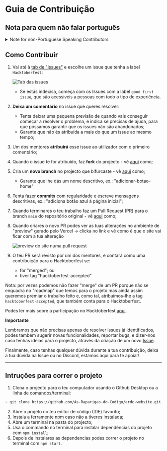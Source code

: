 # Guia de Contribuição

## Nota para quem não falar português

<details>
  <summary>Note for non-Portuguese Speaking Contributors</summary>

This project was made open source in order to encourage contributions from Portuguese students enrolled in the "[As Raparigas do Código](https://raparigasdocodigo.pt/)" project and, as such, will be mostly written in Portuguese.

However, if you'd like to contribute, we will accept PRs in English.

Thank you!

</details>

## Como Contribuir

1. Vai até à [tab de "Issues"](https://github.com/As-Raparigas-do-Codigo/ardc-website/issues) e escolhe um issue que tenha a label `Hacktoberfest`:

   ![Tab das issues](https://github.com/As-Raparigas-do-Codigo/ardc-website/assets/11148726/5a89b985-3f4d-434f-8840-21dc7ae91770)

   - Se estás indecisa, começa com os Issues com a label `good first issue`, que são acessíveis a pessoas com todo o tipo de experiência.

2. **Deixa um comentário** no issue que queres resolver:
   - Tenta deixar uma pequena previsão de quando vais conseguir começar a resolver o problema, e indica se precisas de ajuda, para que possamos garantir que os issues não são abandonados;
   - Garante que não és atribuída a mais do que um issue ao mesmo tempo;
3. Um dos mentores **atribuirá** esse issue ao utilizador com o primeiro comentário;
4. Quando o issue te for atribuído, faz **fork** do projecto - vê [aqui](https://docs.github.com/pt/get-started/quickstart/fork-a-repo) como;
5. Cria um **novo branch** no projecto que bifurcaste - vê [aqui](https://docs.github.com/pt/pull-requests/collaborating-with-pull-requests/proposing-changes-to-your-work-with-pull-requests/creating-and-deleting-branches-within-your-repository) como;
   - Garante que lhe dás um nome descritivo, ex.: "adicionar-botao-home"
6. Tenta fazer **commits** com regularidade e escreve mensagens descritivas, ex.: "adiciona botão azul à página inicial";
7. Quando terminares o teu trabalho faz um Pull Request (PR) para o branch `main` do repositório original - vê [aqui](https://docs.github.com/pt/pull-requests/collaborating-with-pull-requests/proposing-changes-to-your-work-with-pull-requests/creating-a-pull-request) como;
8. Quando criares o novo PR podes ver as tuas alterações no ambiente de "preview" gerado pelo Vercel -> clicka no link e vê como é que o site vai ficar com a tua alteração

   ![preview do site numa pull request](https://github.com/As-Raparigas-do-Codigo/ardc-website/assets/11148726/a7b01708-2220-485d-aabc-8e873add5714)

9. O teu PR será revisto por um dos mentores, e contará como uma contribuição para o Hacktoberfest se:
   - for "merged"; ou
   - tiver tag "hacktoberfest-accepted"

Nota: por vezes podemos não fazer "merge" de um PR porque não se enquadra no "roadmap" que temos para o projeto mas ainda assim queremos premiar o trabalho feito e, como tal, atribuímos-lhe a tag `hacktoberfest-accepted`, que também conta para o Hacktoberfest.

Podes ler mais sobre a participação no Hacktoberfest [aqui](https://hacktoberfest.digitalocean.com/resources/participation).

**Importante**

Lembramos que não precisas apenas de resolver issues já identificados, podes também sugerir novas funcionalidades, reportar bugs, e dizer-nos caso tenhas ideias para o projecto, através da criação de um novo [Issue](https://github.com/As-Raparigas-do-Codigo/ardc-website/issues).

Finalmente, caso tenhas qualquer dúvida durante a tua contribuição, deixa a tua dúvida na Issue ou no Discord, estamos aqui para te apoiar!

---

## Intruções para correr o projeto

1. Clona o projecto para o teu computador usando o Github Desktop ou a linha de comandos/terminal:

```bash
~ git clone https://github.com/As-Raparigas-do-Codigo/ardc-website.git
```

2. Abre o projeto no teu editor de código (IDE) favorito;
3. Instala a ferramente [npm](https://www.npmjs.com/) caso não a tiveres instalada;
4. Abre um terminal na pasta do projecto;
5. Usa o commando no terminal para instalar dependências do projeto com `npm install`;
6. Depois de instalares as dependencias podes correr o projeto no terminal com `npm start`.
